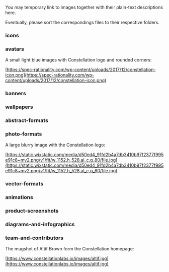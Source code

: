 You may temporary link to images together with their plain-text descriptions here. 

Eventually, please sort the correspondings files to their respective folders.

### icons

### avatars

A small light blue images with Constellation logo and rounded corners:

[https://spec-rationality.com/wp-content/uploads/2017/12/constellation-icon.png](https://spec-rationality.com/wp-content/uploads/2017/12/constellation-icon.png)

### banners

### wallpapers

### abstract-formats

### photo-formats

A large blurry image with the Constellation logo:

[https://static.wixstatic.com/media/d50ed4_91fd2b4a7db3410b97f2377f995e91c8~mv2.png/v1/fit/w_1152,h_528,al_c,q_80/file.jpg](https://static.wixstatic.com/media/d50ed4_91fd2b4a7db3410b97f2377f995e91c8~mv2.png/v1/fit/w_1152,h_528,al_c,q_80/file.jpg)

### vector-formats

### animations

### product-screenshots

### diagrams-and-infographics

### team-and-contributors

The mugshot of Altif Brown form the Constellation homepage:

[https://www.constellationlabs.io/images/altif.jpg](https://www.constellationlabs.io/images/altif.jpg)
